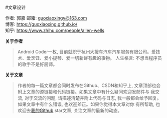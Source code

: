 #文章设计

作者: 郭嘉
邮箱: guoxiaoxingv@163.com  
博客: https://guoxiaoxing.github.io/  
知乎: https://www.zhihu.com/people/allen-wells

**关于作者**

>Android Coder一枚, 目前就职于杭州大搜车汽车汽车服务有限公司。爱技术、爱烹饪、爱小提琴、爱一切新鲜有趣的事物。
人生格言: 不想当程序员的歌手不是好厨师。

**关于文章**

>作者的每一篇文章都会同时发布在Github、CSDN和知乎上, 文章顶部也会附上文章的源链接和代码链接。如果文章中有什么疑问欢迎发邮件与
我交流, 对于交流的问题, 请描述清楚并附上代码与日志, 我一般都会给予回复。如果文章中有什么错误, 也欢迎斧正。如果你觉得本文章对你
有所帮助, 也欢迎去[我的Github](https://github.com/guoxiaoxing) star文章, 关注文章的最新的动态。
